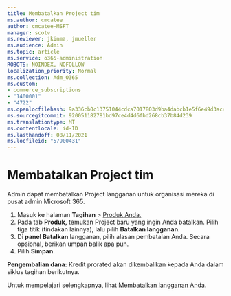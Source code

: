 ```yaml
---
title: Membatalkan Project tim
ms.author: cmcatee
author: cmcatee-MSFT
manager: scotv
ms.reviewer: jkinma, jmueller
ms.audience: Admin
ms.topic: article
ms.service: o365-administration
ROBOTS: NOINDEX, NOFOLLOW
localization_priority: Normal
ms.collection: Adm_O365
ms.custom:
- commerce_subscriptions
- "1400001"
- "4722"
ms.openlocfilehash: 9a336cb0c13751044cdca7017803d9ba4dabcb1e5f6e49d3ac4fd7d35d027c95
ms.sourcegitcommit: 920051182781bd97ce4d4d6fbd268cb37b84d239
ms.translationtype: MT
ms.contentlocale: id-ID
ms.lasthandoff: 08/11/2021
ms.locfileid: "57900431"
---
```

# <a name="cancel-project-subscription"></a>Membatalkan Project tim

Admin dapat membatalkan Project langganan untuk organisasi mereka di pusat admin Microsoft 365.

1. Masuk ke halaman **Tagihan** \> [Produk Anda.](https://go.microsoft.com/fwlink/p/?linkid=842054)
2. Pada tab **Produk,** temukan Project baru yang ingin Anda batalkan. Pilih tiga titik (tindakan lainnya), lalu pilih **Batalkan langganan**.
3. Di **panel Batalkan** langganan, pilih alasan pembatalan Anda. Secara opsional, berikan umpan balik apa pun.
4. Pilih **Simpan**.

**Pengembalian dana:** Kredit prorated akan dikembalikan kepada Anda dalam siklus tagihan berikutnya.

Untuk mempelajari selengkapnya, lihat [Membatalkan langganan Anda](https://docs.microsoft.com/microsoft-365/commerce/subscriptions/cancel-your-subscription).